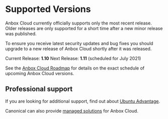 # Supported Versions

Anbox Cloud currently officially supports only the most recent release. Older releases are only supported for a short time after a new minor release was published.

To ensure you receive latest security updates and bug fixes you should upgrade to a new release of Anbox Cloud shortly after it was released.

Current Release: **1.10**
Next Release: **1.11** (scheduled for July 2021)

See the [Anbox Cloud Roadmap](https://discourse.ubuntu.com/t/release-roadmap/19359) for details on the exact schedule of upcoming Anbox Cloud versions.

## Professional support

If you are looking for additional support, find out about [Ubuntu Advantage](https://ubuntu.com/support).

Canonical can also provide [managed solutions](https://ubuntu.com/managed) for Anbox Cloud.

